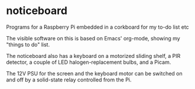 # noticeboard
Programs for a Raspberry Pi embedded in a corkboard for my to-do list etc

The visible software on this is based on Emacs' org-mode, showing my
"things to do" list.

The noticeboard also has a keyboard on a motorized sliding shelf, a
PIR detector, a couple of LED halogen-replacement bulbs, and a Picam.

The 12V PSU for the screen and the keyboard motor can be switched on
and off by a solid-state relay controlled from the Pi.

